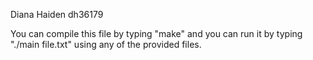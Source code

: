 Diana Haiden dh36179

You can compile this file by typing "make" and you can run it by typing "./main file.txt" using any of the provided files.